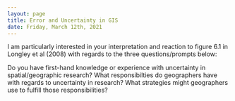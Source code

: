 ```yaml
---
layout: page
title: Error and Uncertainty in GIS
date: Friday, March 12th, 2021
---
```


I am particularly interested in your interpretation and reaction to figure 6.1 in Longley et al (2008) with regards to the three questions/prompts below:

Do you have first-hand knowledge or experience with uncertainty in spatial/geographic research?
What responsibilties do geographers have with regards to uncertainty in research?
What strategies might geographers use to fulfill those responsibilities?
